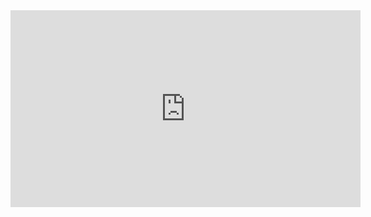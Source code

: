 

<iframe width="560" height="315" src="https://www.youtube.com/embed/lbYrthEaR8w" title="YouTube video player" frameborder="0" allow="accelerometer; autoplay; clipboard-write; encrypted-media; gyroscope; picture-in-picture" allowfullscreen></iframe>
